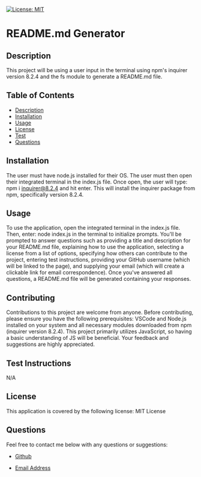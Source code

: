 
[![License: MIT](https://img.shields.io/badge/License-MIT-yellow.svg)](https://opensource.org/licenses/MIT)

# README.md Generator

## Description
This project will be using a user input in the terminal using npm's inquirer version 8.2.4 and the fs module to generate a README.md file.

## Table of Contents

* [Description](#description)
* [Installation](#install)
* [Usage](#usage)
* [License](#license)
* [Test](#test)
* [Questions](#questions)

## Installation
The user must have node.js installed for their OS. The user must then open their integrated terminal in the index.js file. Once open, the user will type:  npm i inquirer@8.2.4 and hit enter. This will install the inquirer package from npm, specifically version 8.2.4. 

## Usage
To use the application, open the integrated terminal in the index.js file. Then, enter: node index.js in the terminal to initialize prompts. You'll be prompted to answer questions such as providing a title and description for your README.md file, explaining how to use the application, selecting a license from a list of options, specifying how others can contribute to the project, entering test instructions, providing your GitHub username (which will be linked to the page), and supplying your email (which will create a clickable link for email correspondence). Once you've answered all questions, a README.md file will be generated containing your responses.

## Contributing
Contributions to this project are welcome from anyone. Before contributing, please ensure you have the following prerequisites: VSCode and Node.js installed on your system and all necessary modules downloaded from npm (inquirer version 8.2.4). This project primarily utilizes JavaScript, so having a basic understanding of JS will be beneficial. Your feedback and suggestions are highly appreciated.

## Test Instructions
N/A

## License
This application is covered by the following license: MIT License

## Questions
Feel free to contact me below with any questions or suggestions:

- [Github](https://github.com/BrianHCordova)

- [Email Address](mailto:briancordova@yahoo.com)
